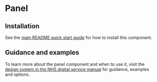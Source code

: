 # Panel

## Installation

See the [main README quick start guide](https://github.com/nhsuk/nhsuk-frontend#quick-start) for how to install this component.

## Guidance and examples

To learn more about the panel component and when to use it, visit the [design system in the NHS digital service manual](https://service-manual.nhs.uk/design-system/components/panel) for guidance, examples and options.
